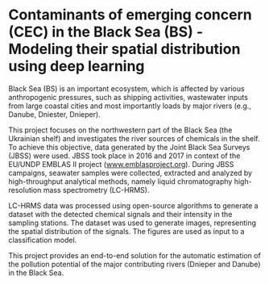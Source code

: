 # Contaminants of emerging concern (CEC) in the Black Sea (BS) - Modeling their spatial distribution using deep learning
Black Sea (BS) is an important ecosystem, which is affected by various anthropogenic pressures, such as shipping activities, wastewater inputs from large coastal cities and most importantly loads by major rivers (e.g., Danube, Dniester, Dnieper). 

This project focuses on the northwestern part of the Black Sea (the Ukrainian shelf) and investigates the river sources of chemicals in the shelf. To achieve this objective, data generated by the Joint Black Sea Surveys (JBSS) were used. JBSS took place in 2016 and 2017 in context of the EU/UNDP EMBLAS II project (www.emblasproject.org). During JBSS campaigns, seawater samples were collected, extracted and analyzed by high-throughput analytical methods, namely liquid chromatography high-resolution mass spectrometry (LC-HRMS). 

LC-HRMS data was processed using open-source algorithms to generate a dataset with the detected chemical signals and their intensity in the sampling stations. The dataset was used to generate images, representing the spatial distribution of the signals. The figures are used as input to a classification model. 

This project provides an end-to-end solution for the automatic estimation of the pollution potential of the major contributing rivers (Dnieper and Danube) in the Black Sea.
